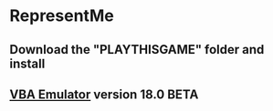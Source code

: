 # RepresentMe

## Download the "PLAYTHISGAME" folder and install 
## [VBA Emulator](http://www.emulator-zone.com/doc.php/gba/vboyadvance.HTML) version 18.0 BETA